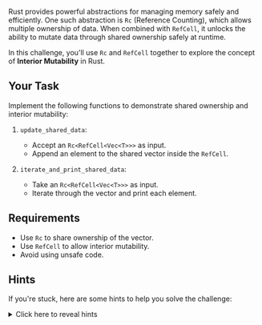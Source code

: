 Rust provides powerful abstractions for managing memory safely and efficiently. One such abstraction is `Rc` (Reference Counting), which allows multiple ownership of data. When combined with `RefCell`, it unlocks the ability to mutate data through shared ownership safely at runtime.

In this challenge, you'll use `Rc` and `RefCell` together to explore the concept of **Interior Mutability** in Rust.

## Your Task

Implement the following functions to demonstrate shared ownership and interior mutability:

1. `update_shared_data`:

   - Accept an `Rc<RefCell<Vec<T>>>` as input.
   - Append an element to the shared vector inside the `RefCell`.

2. `iterate_and_print_shared_data`:
   - Take an `Rc<RefCell<Vec<T>>>` as input.
   - Iterate through the vector and print each element.

## Requirements

- Use `Rc` to share ownership of the vector.
- Use `RefCell` to allow interior mutability.
- Avoid using unsafe code.

## Hints

If you're stuck, here are some hints to help you solve the challenge:

<details>
  <summary>Click here to reveal hints</summary>

- Use `Rc::clone` to share ownership of the vector.
- Use `RefCell`'s `.borrow_mut()` for mutable access and `.borrow()` for immutable access.
- `T: Display` is needed to format the output with `println!`.

</details>
